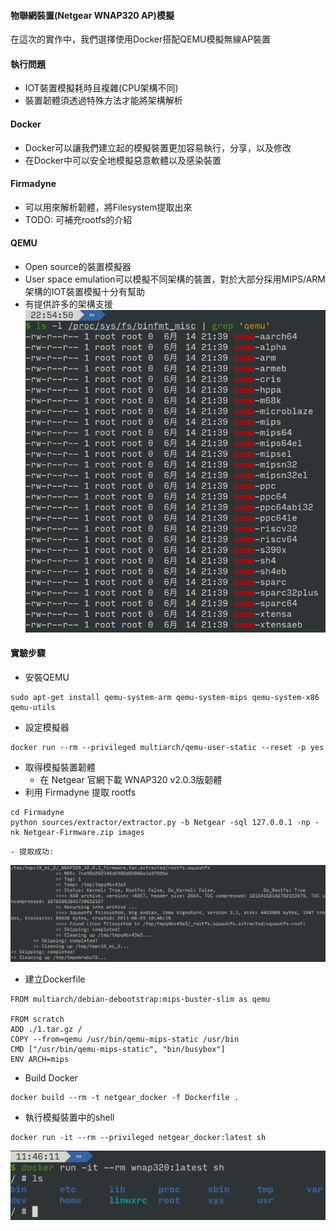 #### 物聯網裝置(Netgear WNAP320 AP)模擬
在這次的實作中，我們選擇使用Docker搭配QEMU模擬無線AP裝置
#### 執行問題
- IOT裝置模擬耗時且複雜(CPU架構不同)
- 裝置韌體須透過特殊方法才能將架構解析
#### Docker
- Docker可以讓我們建立起的模擬裝置更加容易執行，分享，以及修改
- 在Docker中可以安全地模擬惡意軟體以及感染裝置
#### Firmadyne
- 可以用來解析韌體，將Filesystem提取出來
- TODO: 可補充rootfs的介紹
#### QEMU
- Open source的裝置模擬器
- User space emulation可以模擬不同架構的裝置，對於大部分採用MIPS/ARM架構的IOT裝置模擬十分有幫助
- 有提供許多的架構支援\
![QEMU](qemu.png)
#### 實驗步驟
- 安裝QEMU
```
sudo apt-get install qemu-system-arm qemu-system-mips qemu-system-x86 qemu-utils
```
- 設定模擬器
```
docker run --rm --privileged multiarch/qemu-user-static --reset -p yes
```
- 取得模擬裝置韌體
    - 在 Netgear 官網下載 WNAP320 v2.0.3版韌體
- 利用 Firmadyne 提取 rootfs
```
cd Firmadyne
python sources/extractor/extractor.py -b Netgear -sql 127.0.0.1 -np -nk Netgear-Firmware.zip images
```
    - 提取成功:
![Firmadyne](Firmadyne.png)
- 建立Dockerfile
```
FROM multiarch/debian-debootstrap:mips-buster-slim as qemu

FROM scratch
ADD ./1.tar.gz /
COPY --from=qemu /usr/bin/qemu-mips-static /usr/bin
CMD ["/usr/bin/qemu-mips-static", "bin/busybox"]
ENV ARCH=mips
```
- Build Docker
```
docker build --rm -t netgear_docker -f Dockerfile .
```
- 執行模擬裝置中的shell
```
docker run -it --rm --privileged netgear_docker:latest sh
```
![Shell](shell.png)